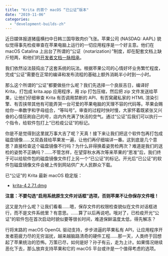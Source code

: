 ```yaml
---
title: "Krita 的首个 macOS “已公证”版本"
date: "2019-11-06"
categories: 
  - "development-builds-zh"
---
```


近日媒体报道猪瘟横扫中日韩三国导致肉价飞涨。苹果公司 (NASDAQ: AAPL) 貌似觉得事先检疫审查在苹果电脑上运行的一切应用程序是一个好主意。他们在 macOS Catalina 上出台了所谓的“公证（notarization）”制度，却在配套文档上缺斤短两，和他们的[开发者文档一脉相承](https://nooverviewavailable.com/)。

我们依然设法鼓捣出了这套系统的玩法。根据苹果公司的心情好坏业务繁忙程度，完成“公证”需要在正常的编译和发布流程的基础上额外消耗半小时到一小时。

那么这个所谓的“公证”都要做些什么呢？我们先选择一个良辰吉日，编译好 Krita，打包成 krita.app 应用程序，用 zip 打包压缩，然后把 zip 文件发送给苹果，让他们仔细审查 Krita 有否调用禁断的 API、有否窝藏私家的 HTML 渲染引擎、有否挟带其他有可能弄哭一台可爱的苹果电脑的天理不容的代码等。苹果会赐给你一串数字和字母组合，“等叫号”。审查的过程时快时慢，大家怀着既紧张又兴奋的心情狂刷自己的号，店内外充满了快活的空气。通过“公证”后我们可以执行一个指令，给软件包打上“已检疫公证”的标记。

你是不是觉得到这里就万事大吉了呢？天真！接下来让我们把这个软件包再打包成磁盘镜像……又双叒叕给苹果发一遍，让他们再仔细端详一番。这到底是几个意思？直接检查这个磁盘镜像不行吗？为什么非得换着姿势检两次？难道是我们的送检的姿势不正确吗？……不管怎样，在望穿秋水再次等来苹果的“恩准”后，我们终于可以给软件包的磁盘镜像文件打上另一个“已公证”的标记。开光后“已公证”的软件包磁盘镜像文件会被上传到网站供广大人民群众下载。

已“公证”的 Krita 最新 macOS 稳定版：

- [krita-4.2.7.1.dmg](https://download.kde.org/stable/krita/4.2.7.1/b/krita-4.2.7.1.dmg)

**注意：不要勾选“启用系统原生文件对话框”选项，否则苹果不让你保存文件哦！**

这又是为什么呢？让我们看看……嗯，保存文件的权限检查貌似在文件对话框进行，而不是文件系统里？有意思。……算了以后再说吧。哦对了，已检疫开光“公证”的软件包在首次启动时貌似要等很长时间，难道保鲜温度太低，得先解冻？

行将末路的 macOS OpenGL 驱动支持，步步进逼的苹果私有 API，让应用程序开发者筋疲力尽的无穷滋扰，越来越脑路清奇的硬件工程……那一天，人类终于回想起了苹果统治的恐怖。万策已尽，如何是好？孙子有云，走为上计。如果情况继续恶化下去，那么放弃支持苹果和它的 macOS 平台或许是一个值得考虑的选项。
